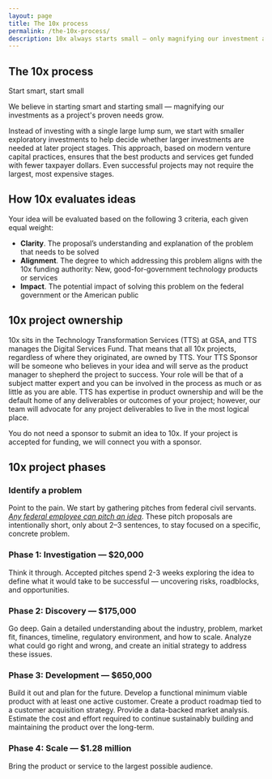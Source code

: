 ```yaml
---
layout: page
title: The 10x process
permalink: /the-10x-process/
description: 10x always starts small — only magnifying our investment as an idea develops, step-by-step, into a sustainable project.
---
```


<h2 class="margin-bottom-0 border-top-p5 padding-top-2 margin-top-5" id="the-process">The 10x process</h2>
<p class="font-sans-9 tablet-plus:font-sans-11 font-weight-300 margin-top-2px margin-bottom-3 tablet-plus:margin-bottom-0 line-height-heading">Start smart, start small</p>

We believe in starting smart and starting small — magnifying our investments as a project's proven needs grow.

Instead of investing with a single large lump sum, we start with smaller exploratory investments to help decide whether larger investments are needed at later project stages. This approach, based on modern venture capital practices, ensures that the best products and services get funded with fewer taxpayer dollars. Even successful projects may not require the largest, most expensive stages.

## How 10x evaluates ideas

Your idea will be evaluated based on the following 3 criteria, each given equal weight:
* **Clarity**. The proposal’s understanding and explanation of the problem that needs to be solved
* **Alignment**. The degree to which addressing this problem aligns with the 10x funding authority: New, good-for-government technology products or services
* **Impact**. The potential impact of solving this problem on the federal government or the American public


## 10x project ownership

10x sits in the Technology Transformation Services (TTS) at GSA, and TTS manages the Digital Services Fund. That means that all 10x projects, regardless of where they originated, are owned by TTS. Your TTS Sponsor will be someone who believes in your idea and will serve as the product manager to shepherd the project to success. Your role will be that of a subject matter expert and you can be involved in the process as much or as little as you are able. TTS has expertise in product ownership and will be the default home of any deliverables or outcomes of your project; however, our team will advocate for any project deliverables to live in the most logical place.

You do not need a sponsor to submit an idea to 10x. If your project is accepted for funding, we will connect you with a sponsor.


## 10x project phases

<h3 id="stage-1-identify">Identify a problem</h3>
<p>Point to the pain. We start by gathering pitches from federal civil servants. <em><a href="#who-can-pitch">Any federal employee can pitch an idea</a></em>. These pitch proposals are intentionally short, only about 2–3 sentences, to stay focused on a specific, concrete problem.</p>

<h3 id="stage-2-investigation-20k">Phase 1: Investigation — $20,000</h3>
<p>Think it through. Accepted pitches spend 2-3 weeks exploring the idea to define what it would take to be successful — uncovering risks, roadblocks, and opportunities.</p>

<h3 id="stage-3-discovery-175k">Phase 2: Discovery — $175,000</h3>
<p>Go deep. Gain a detailed understanding about the industry, problem, market fit, finances, timeline, regulatory environment, and how to scale. Analyze what could go right and wrong, and create an initial strategy to address these issues.</p>

<h3 id="stage-4-development-650k">Phase 3: Development — $650,000</h3>
<p>Build it out and plan for the future. Develop a functional minimum viable product with at least one active customer. Create a product roadmap tied to a customer acquisition strategy. Provide a data-backed market analysis. Estimate the cost and effort required to continue sustainably building and maintaining the product over the long-term.</p>

<h3 id="stage-5-scale-1-25m">Phase 4: Scale — $1.28 million</h3>
<p>Bring the product or service to the largest possible audience.</p>
